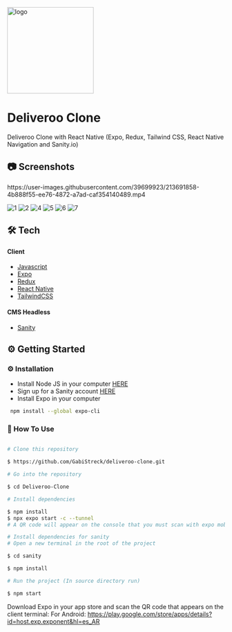 <div>
<img src="https://user-images.githubusercontent.com/99184393/196014260-dfc68631-1abb-4635-ac6d-787ad0805dcd.png" alt="logo" width="200" height="auto" />

# Deliveroo Clone

<p>

Deliveroo Clone with React Native (Expo, Redux, Tailwind CSS, React Native Navigation and Sanity.io)

</p>

## :camera: Screenshots

<!-- Screenshots -->
<div>
https://user-images.githubusercontent.com/39699923/213691858-4b888f55-ee76-4872-a7ad-caf354140489.mp4
  
 ![1](https://user-images.githubusercontent.com/39699923/213691704-e5d8a6be-5b79-4d66-973e-0cd6a27608da.jpg)
![2](https://user-images.githubusercontent.com/39699923/213691714-758d11d3-23ab-4f60-9c1b-f9b2a6c2ad34.jpg)
![4](https://user-images.githubusercontent.com/39699923/213691763-413d4d2e-5f45-4c5c-9043-58a0b7b3078c.jpg)
![5](https://user-images.githubusercontent.com/39699923/213691842-2deeb113-0579-4643-af0b-c4faa954258f.jpg)
![6](https://user-images.githubusercontent.com/39699923/213691848-c65a6a39-2f35-4349-aed6-44f8469e7e5f.jpg)
![7](https://user-images.githubusercontent.com/39699923/213691853-efd53005-f5dc-436e-9b7f-39078d46e229.jpg)
</div>


## 🛠️ Tech

<h4>Client</h4>
<ul>
  <li><a href="https://#/">Javascript</a></li>

  <li><a href="https://docs.expo.dev/workflow/expo-cli">Expo</a></li>

  <li><a href="https://redux-toolkit.js.org/">Redux</a></li>

  <li><a href="https://reactnative.dev">React Native</a></li>

  <li><a href="https://tailwindcss.com/">TailwindCSS</a></li>
</ul>


<h4>CMS Headless</h4>
<ul>
  <li><a href="https://www.sanity.io">Sanity</a></li>
</ul>


##  ⚙️ Getting Started

###  :gear: Installation

- Install Node JS in your computer <a href='https://nodejs.org/en/'>HERE</a>
- Sign up for a Sanity account <a href='https://www.sanity.io'>HERE</a>
- Install Expo in your computer
```bash
 npm install --global expo-cli
 ```


### 📖 How To Use
<!-- How To Use-->
```bash

# Clone this repository

$ https://github.com/GabiStreck/deliveroo-clone.git

# Go into the repository

$ cd Deliveroo-Clone

# Install dependencies

$ npm install
$ npx expo start -c --tunnel
# A QR code will appear on the console that you must scan with expo mobile

# Install dependencies for sanity
# Open a new terminal in the root of the project

$ cd sanity

$ npm install

# Run the project (In source directory run)

$ npm start

```
  
Download Expo in your app store and scan the QR code that appears on the client terminal:
For Android:
https://play.google.com/store/apps/details?id=host.exp.exponent&hl=es_AR
